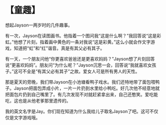 # 【童趣】

想起Jayson一两岁时的几件趣事。

有一次，Jayson在读图画书。他指着一个图问我“这是什么啊？”我回答说“这是彩虹。”他想了片刻，指着画中黄色的一条对我说“这是彩黄。”这么小就会作文字游戏，知道把“虹”和“红”谐音。真是有其父必有其子。

有一天，一个朋友问他“你更喜欢爸爸还是更喜欢妈妈？”Jayson想了片刻回答说“更喜欢妈妈”。朋友问“为什么呢？”Jayson沉思一会，回答说“我就喜欢女孩子。”这可不全是“有其父必有其子”之故。爱女人可是所有男人的天性。

那是夏天的旁晚，我们带Jayson在小池塘看鸭子戏水。我们还特地带了面包喂鸭子。Jayson把面包弄成小片，一片一片扔到水里给小鸭吃。好几次他不经意地就把面包片扔到自己嘴里了。有几次发现不对就赶紧拿出来，自己还憨笑。爱吃能吃，这也是从他老爹那里遗传的。

我的英文名字是Jay。你们现在知道为什么我给儿子取名Jayson了吧。这可不仅仅是文字游戏哦。